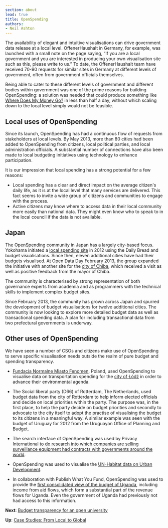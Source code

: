 ```yaml
---
section: about
lead: true
title: OpenSpending
authors:
- Neil Ashton
---
```

The availability of elegant and intuitive visualisations can drive government data release at a local level. OffenerHaushalt in Germany, for example, was launched with a small note on the page saying, “If you are a local government and you are interested in producing your own visualisation site such as this, please write to us.” To date, the OffenerHaushalt team have received 70-90 requests for similar sites in Germany at different levels of government, often from government officials themselves.

Being able to cater to these different levels of government and different bodies within government was one of the prime reasons for building OpenSpending: a solution was needed that could produce something like <a href="http://wheredoesmymoneygo.org">Where Does My Money Go?</a> in less than half a day, without which scaling down to the local level simply would not be feasible.

## Local uses of OpenSpending

Since its launch, OpenSpending has had a continuous flow of requests from stakeholders at local levels. By May 2013, more than 80 cities had been added to OpenSpending from citizens, local political parties, and local administration officials. A substantial number of connections have also been made to local budgeting initiatives using technology to enhance participation.

It is our impression that local spending has a strong potential for a few reasons:

* Local spending has a clear and direct impact on the average citizen's daily life, as it is at the local level that many services are delivered. This fact seems to invite a wide group of citizens and communities to engage with the process.
* Active citizens may know where to access data in their local community more easily than national data. They might even know who to speak to in the local council if the data is not available.

## Japan

The OpenSpending community in Japan has a largely city-based focus. Yokohama initiated a <a href="http://spending.jp/">local spending site</a>  in 2012 using the Daily Bread and budget visualisations. Since then, eleven additional cities have had their budgets visualised. At Open Data Day February 2013, the group expanded the initiative with another site for the <a href="http://chiba.spending.jp/">city of Chiba</a>, which received a visit as well as positive feedback from the mayor of Chiba.

The community is characterised by strong representation of both governance experts from academia and as programmers with the technical skills to implement complex budget sites.

Since February 2013, the community has grown across Japan and spurred the development of budget visualisations for twelve additional cities.  The community is now looking to explore more detailed budget data as well as transactional spending data. A plan for including transactional data from two prefectural governments is underway.

## Other uses of OpenSpending

We have seen a number of CSOs and citizens make use of OpenSpending to serve specific visualisation needs outside the realm of pure budget and spending transparency.

* <a href="http://www.fundacjafenomen.pl/">Fundacja Normalne Miasto Fenomen</a>, Poland, used OpenSpending to visualise data on transportation spending for the <a href="http://www.google.com/url?q=http%3A%2F%2Fopenspending.org%2Flodz_2013_transport_budget&sa=D&sntz=1&usg=AFQjCNGQheo8Wg1kQ7ztn27o2k7TqcsV8Q">city of  Łódź</a> in order to advance their environmental agenda.

* The Social liberal party (D66) of Rotterdam, The Netherlands, used budget data from the city of Rotterdam to help inform elected officials and decide on local priorities within the party. The purpose was, in the first place, to help the party decide on budget priorities and secondly to advocate to the city itself to adopt the practise of visualising the budget to its citizens in a meaningful way. A similar example was seen with the budget of Uruguay for 2012 from the Uruguayan Office of Planning and Budget.

* The search interface of OpenSpending was used by Privacy International <a href="http://community.openspending.org/2012/02/how-spending-stories-fact-checks-big-brother-the-wiretappers-ball/">to do research into which companies are selling surveillance equipment had contracts with governments around the world</a>.

* OpenSpending was used to visualise the <a href="http://community.openspending.org/2013/04/visualising-urban-development-data-at-un-habitat/">UN-Habitat data on Urban Development</a>.

* In collaboration with Publish What You Fund, OpenSpending was used to provide the <a href="http://publishwhatyoufund.org/uganda/#/~/aid-and-domestic-spending-in-uganda-br----usd-">first consolidated view of the budget of Uganda</a>, including income from aid flows, which form a substantial part of the revenue flows for Uganda. Even the government of Uganda had previously not had access to this information.

**Next**: [Budget transparency for an open university](../opening-university/)

**Up**: [Case Studies: From Local to Global](../)
